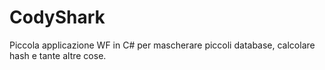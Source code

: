 # CodyShark
Piccola applicazione WF in C# per mascherare piccoli database, calcolare hash e tante altre cose.

